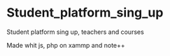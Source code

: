 # Student_platform_sing_up
Student platform sing up, teachers and courses

Made whit js, php on xammp and note++
